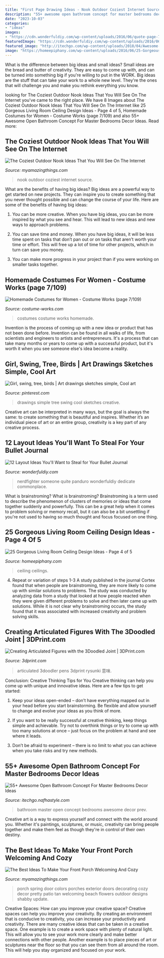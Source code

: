 ```yaml
---
title: "First Page Drawing Ideas - Nook Outdoor Coziest Internet Source"
description: "55+ awesome open bathroom concept for master bedrooms decor ideas"
date: "2023-10-03"
categories:
- "ideas"
images:
- "https://cdn.wonderfuldiy.com/wp-content/uploads/2016/06/quote-page-765x1024.jpg"
featuredImage: "https://cdn.wonderfuldiy.com/wp-content/uploads/2016/06/quote-page-765x1024.jpg"
featured_image: "http://itechgo.com/wp-content/uploads/2018/04/Awesome-Open-Bathroom-Concept-For-Master-Bedrooms-Decor-Ideas-1.jpg"
image: "https://homeepiphany.com/wp-content/uploads/2016/06/25-Gorgeous-Living-Room-Ceiling-Design-Ideas-17.jpg"
---
```



What is the difference between big ideas and small ideas?
Small ideas are the bread and butter of creativity. They are easy to come up with, and can be turned into something big if you're willing to put in the WORK. Big ideas are the stuff that can take your work to a whole new level. They're the ones that will challenge you and make you rethink everything you know.

	

		
looking for The Coziest Outdoor Nook Ideas That You Will See On The Internet you've came to the right place. We have 8 Images about The Coziest Outdoor Nook Ideas That You Will See On The Internet like 25 Gorgeous Living Room Ceiling Design Ideas - Page 4 of 5, Homemade Costumes for Women - Costume Works (page 7/109) and also 55+ Awesome Open Bathroom Concept For Master Bedrooms Decor Ideas. Read more:
		
    
## The Coziest Outdoor Nook Ideas That You Will See On The Internet

<img loading=lazy src="http://myamazingthings.com/wp-content/uploads/2018/04/outdoor-nook-3-.jpg" onerror="this.onerror=null;this.src='https://tse2.mm.bing.net/th?id=OIP.BRyeniqg-zY3FA1Iah0h_gHaJa&amp;pid=15.1';" alt="The Coziest Outdoor Nook Ideas That You Will See On The Internet">

_Source: myamazingthings.com_

>nook outdoor coziest internet source. 

	

What are the benefits of having big ideas?
Big ideas are a powerful way to get started on new projects. They can inspire you to create something that you never thought possible and can change the course of your life. Here are some of the benefits of having big ideas:
1. You can be more creative. When you have big ideas, you can be more inspired by what you see and hear. This will lead to new ideas and new ways to approach problems.

2. You can save time and money. When you have big ideas, it will be less time spent on tasks that don’t pan out or on tasks that aren’t worth your time or effort. This will free up a lot of time for other projects, which in turn can save you money.

3. You can make more progress in your project than if you were working on smaller tasks together.

    
## Homemade Costumes For Women - Costume Works (page 7/109)

<img loading=lazy src="https://photos.costume-works.com/page3/costumes_for_women-7_3.jpg" onerror="this.onerror=null;this.src='https://tse1.mm.bing.net/th?id=OIP.KCAGbSvYpuwG1WJ_zS3WAgHaM6&amp;pid=15.1';" alt="Homemade Costumes for Women - Costume Works (page 7/109)">

_Source: costume-works.com_

>costumes costume works homemade. 

	

Invention is the process of coming up with a new idea or product that has not been done before. Invention can be found in all walks of life, from scientists and engineers to artists and entrepreneurs. It's a process that can take many months or years to come up with a successful product, but it's worth it when you see someone else's idea become a reality.

    
## Girl, Swing, Tree, Birds | Art Drawings Sketches Simple, Cool Art

<img loading=lazy src="https://i.pinimg.com/736x/af/c4/df/afc4df8f4a2b13f2a0cc98b326e4bb69.jpg" onerror="this.onerror=null;this.src='https://tse3.mm.bing.net/th?id=OIP.NzuEc4RuYi4_8HB4oI-TEgHaJ3&amp;pid=15.1';" alt="Girl, swing, tree, birds | Art drawings sketches simple, Cool art">

_Source: pinterest.com_

>drawings simple tree swing cool sketches creative. 

	

Creative art can be interpreted in many ways, but the goal is always the same: to create something that is beautiful and inspires. Whether it’s an individual piece of art or an entire group, creativity is a key part of any creative process.

    
## 12 Layout Ideas You&#039;ll Want To Steal For Your Bullet Journal

<img loading=lazy src="https://cdn.wonderfuldiy.com/wp-content/uploads/2016/06/quote-page-765x1024.jpg" onerror="this.onerror=null;this.src='https://tse1.mm.bing.net/th?id=OIP.e8D-kvjslp_nvuW19_fbkQHaJ6&amp;pid=15.1';" alt="12 Layout Ideas You&#039;ll Want to Steal for Your Bullet Journal">

_Source: wonderfuldiy.com_

>nerdfighter someone quite panduro wonderfuldiy dedicate commonplace. 

	

What is brainstroming?
What is brainstroming? Brainstroming is a term used to describe the phenomenon of clusters of memories or ideas that come together suddenly and powerfully. This can be a great help when it comes to problem solving or memory recall, but it can also be a bit unsettling if you're not used to having so much thought and focus focused on one thing.

    
## 25 Gorgeous Living Room Ceiling Design Ideas - Page 4 Of 5

<img loading=lazy src="https://homeepiphany.com/wp-content/uploads/2016/06/25-Gorgeous-Living-Room-Ceiling-Design-Ideas-17.jpg" onerror="this.onerror=null;this.src='https://tse1.mm.bing.net/th?id=OIP.bD3PbIZGkQWN65DpD47QIAHaE7&amp;pid=15.1';" alt="25 Gorgeous Living Room Ceiling Design Ideas - Page 4 of 5">

_Source: homeepiphany.com_

>ceiling ceilings. 

	

4. Repeat or variation of steps 1-3
A study published in the journal Cortex found that when people are brainstroming, they are more likely to come up with similar solutions to problems. The study was conducted by analyzing data from a study that looked at how people reacted when they were given different problems to solve and then later came up with solutions. While it is not clear why brainstroming occurs, the study found that it was associated with increased creativity and problem solving skills.

    
## Creating Articulated Figures With The 3Doodled Joint | 3DPrint.com

<img loading=lazy src="https://3dprint.com/wp-content/uploads/2015/06/Doodle-joint-hand.jpg" onerror="this.onerror=null;this.src='https://tse4.mm.bing.net/th?id=OIP.N5lhkIkX3NigiRhUMeF_vwHaJ4&amp;pid=15.1';" alt="Creating Articulated Figures with the 3Doodled Joint | 3DPrint.com">

_Source: 3dprint.com_

>articulated 3doodler pens 3dprint rysunki 意味. 

	

Conclusion: Creative Thinking Tips for You
Creative thinking can help you come up with unique and innovative ideas. Here are a few tips to get started:
1. Keep your ideas open-ended – don’t have everything mapped out in your head before you start brainstorming. Be flexible and allow yourself to change and evolve your ideas as you think of more.

2. If you want to be really successful at creative thinking, keep things simple and achievable. Try not to overthink things or try to come up with too many solutions at once – just focus on the problem at hand and see where it leads.

3. Don’t be afraid to experiment – there is no limit to what you can achieve when you take risks and try new methods.

    
## 55+ Awesome Open Bathroom Concept For Master Bedrooms Decor Ideas

<img loading=lazy src="http://itechgo.com/wp-content/uploads/2018/04/Awesome-Open-Bathroom-Concept-For-Master-Bedrooms-Decor-Ideas-1.jpg" onerror="this.onerror=null;this.src='https://tse1.mm.bing.net/th?id=OIP.ptj2ue8WM809-hQXmMJxkQHaLF&amp;pid=15.1';" alt="55+ Awesome Open Bathroom Concept For Master Bedrooms Decor Ideas">

_Source: itechgo.nafhastyle.com_

>bathroom master open concept bedrooms awesome decor prev. 

	

Creative art is a way to express yourself and connect with the world around you. Whether it's paintings, sculptures, or music, creativity can bring people together and make them feel as though they're in control of their own destiny.

    
## The Best Ideas To Make Your Front Porch Welcoming And Cozy

<img loading=lazy src="http://myamazingthings.com/wp-content/uploads/2017/08/front-porch-2.jpg" onerror="this.onerror=null;this.src='https://tse4.mm.bing.net/th?id=OIP.0SVqtPEAqf-ZevgB8qk_jgHaKg&amp;pid=15.1';" alt="The Best Ideas To Make Your Front Porch Welcoming And Cozy">

_Source: myamazingthings.com_

>porch spring door colors porches exterior doors decorating cozy decor pretty patio tan welcoming beach flowers outdoor designs shabby update. 

	

Creative Spaces: How can you improve your creative space?
Creative spaces can help you improve your creativity. By creating an environment that is conducive to creativity, you can increase your productivity and creativity. There are many creative ideas that can be taken in a creative space. One example is to create a work space with plenty of natural light. This will allow you to see your work more clearly and make better connections with other people. Another example is to place pieces of art or sculptures near the floor so that you can see them from all around the room. This will help you stay organized and focused on your work.

